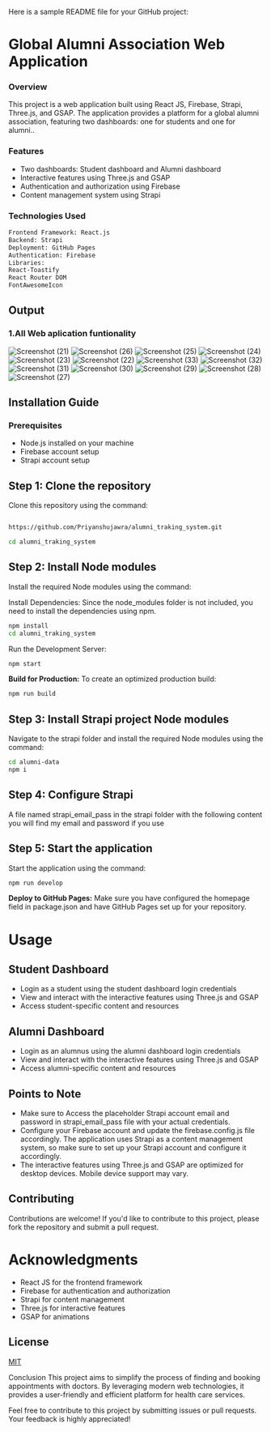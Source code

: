 Here is a sample README file for your GitHub project:

# Global Alumni Association Web Application

### Overview

This project is a web application built using React JS, Firebase, Strapi, Three.js, and GSAP. The application provides a platform for a global alumni association, featuring two dashboards: one for students and one for alumni..

### Features

- Two dashboards: Student dashboard and Alumni dashboard
- Interactive features using Three.js and GSAP
- Authentication and authorization using Firebase
- Content management system using Strapi

### Technologies Used

```bash
Frontend Framework: React.js
Backend: Strapi
Deployment: GitHub Pages
Authentication: Firebase
Libraries:
React-Toastify
React Router DOM
FontAwesomeIcon
```
## Output
### 1.All Web aplication funtionality
![Screenshot (21)](https://github.com/Priyanshujawra/alumni_traking_system/assets/109659772/46fb4940-8f89-4e09-b3eb-84dd43c7ed20)
![Screenshot (26)](https://github.com/Priyanshujawra/alumni_traking_system/assets/109659772/abab43a8-6f99-4e09-89ff-2ab7a1119cde)
![Screenshot (25)](https://github.com/Priyanshujawra/alumni_traking_system/assets/109659772/9d7d70f9-1b0c-4721-8abb-072af7abbfaa)
![Screenshot (24)](https://github.com/Priyanshujawra/alumni_traking_system/assets/109659772/cc39e819-b084-4c71-8bec-787da4da5c08)
![Screenshot (23)](https://github.com/Priyanshujawra/alumni_traking_system/assets/109659772/dbb14daa-75e6-4b34-be56-09c489263992)
![Screenshot (22)](https://github.com/Priyanshujawra/alumni_traking_system/assets/109659772/cba963af-e2f3-440e-9a84-bfda15e61e54)
![Screenshot (33)](https://github.com/Priyanshujawra/alumni_traking_system/assets/109659772/d097b891-9607-4474-a959-2117df970b16)
![Screenshot (32)](https://github.com/Priyanshujawra/alumni_traking_system/assets/109659772/5afc7c0a-2a6d-440a-aa5e-489f458305bb)
![Screenshot (31)](https://github.com/Priyanshujawra/alumni_traking_system/assets/109659772/402a8fd2-99a2-4460-b4cd-dd920f1b91c6)
![Screenshot (30)](https://github.com/Priyanshujawra/alumni_traking_system/assets/109659772/651409c1-e556-4bed-9c21-c0ad1470d922)
![Screenshot (29)](https://github.com/Priyanshujawra/alumni_traking_system/assets/109659772/9b0fbdee-0190-41a9-a9c4-e3eba565058b)
![Screenshot (28)](https://github.com/Priyanshujawra/alumni_traking_system/assets/109659772/49d157b0-8af7-4301-b90b-df8e0021e9df)
![Screenshot (27)](https://github.com/Priyanshujawra/alumni_traking_system/assets/109659772/4543cb82-19ea-48d3-9a85-93e52f3d75a6)

## Installation Guide

### Prerequisites

- Node.js installed on your machine
- Firebase account setup
- Strapi account setup

## Step 1: Clone the repository

Clone this repository using the command:

```bash

https://github.com/Priyanshujawra/alumni_traking_system.git

cd alumni_traking_system
```

## Step 2: Install Node modules

Install the required Node modules using the command:

Install Dependencies:
Since the node_modules folder is not included, you need to install the dependencies using npm.

```bash
npm install
cd alumni_traking_system
```

Run the Development Server:

```bash
npm start
```

**Build for Production:**
To create an optimized production build:

```bash
npm run build
```

## Step 3: Install Strapi project Node modules

Navigate to the strapi folder and install the required Node modules using the command:

```bash
cd alumni-data
npm i
```

## Step 4: Configure Strapi

A file named strapi_email_pass in the strapi folder with the following content you will find my email and password if you use

## Step 5: Start the application

Start the application using the command:

```bash
npm run develop
```

**Deploy to GitHub Pages:**
Make sure you have configured the homepage field in package.json and have GitHub Pages set up for your repository.

# Usage

## Student Dashboard

- Login as a student using the student dashboard login credentials
- View and interact with the interactive features using Three.js and GSAP
- Access student-specific content and resources

## Alumni Dashboard

- Login as an alumnus using the alumni dashboard login credentials
- View and interact with the interactive features using Three.js and GSAP
- Access alumni-specific content and resources

## Points to Note

- Make sure to Access the placeholder Strapi account email and password in strapi_email_pass file with your actual credentials.
- Configure your Firebase account and update the firebase.config.js file accordingly.
  The application uses Strapi as a content management system, so make sure to set up your Strapi account and configure it accordingly.
- The interactive features using Three.js and GSAP are optimized for desktop devices. Mobile device support may vary.

## Contributing

Contributions are welcome! If you'd like to contribute to this project, please fork the repository and submit a pull request.

# Acknowledgments

- React JS for the frontend framework
- Firebase for authentication and authorization
- Strapi for content management
- Three.js for interactive features
- GSAP for animations

## License

[MIT](https://choosealicense.com/licenses/mit/)

Conclusion
This project aims to simplify the process of finding and booking appointments with doctors. By leveraging modern web technologies, it provides a user-friendly and efficient platform for health care services.

Feel free to contribute to this project by submitting issues or pull requests. Your feedback is highly appreciated!
